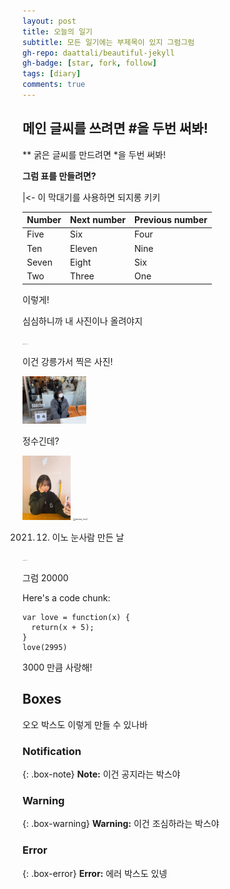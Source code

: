 ```yaml
---
layout: post
title: 오늘의 일기
subtitle: 모든 일기에는 부제목이 있지 그럼그럼
gh-repo: daattali/beautiful-jekyll
gh-badge: [star, fork, follow]
tags: [diary]
comments: true
---
```



## 메인 글씨를 쓰려면 #을 두번 써봐!
** 굵은 글씨를 만드려면 *을 두번 써봐!

**그럼 표를 만들려면?**

|<- 이 막대기를 사용하면 되지롱 키키

| Number | Next number | Previous number |
| :----- | :---------- | :-------------- |
| Five   | Six         | Four            |
| Ten    | Eleven      | Nine            |
| Seven  | Eight       | Six             |
| Two    | Three       | One             |

이렇게!

심심하니까 내 사진이나 올려야지

<img src="../../../yewonling-github-blog/images/IMG_4912%202.png" alt="IMG_4912 2" style="zoom:10%;" />

이건 강릉가서 찍은 사진!

<img src="../images/2022-02-16-second/IMG_3978.JPG" alt="IMG_3978" style="zoom:10%;" />

정수긴데?

<img src="../images/2022-02-16-second/IMG_0362.JPG" alt="IMG_0362" style="zoom:10%;" />



<img src="/Users/gim-yewon/Downloads/winter_ino2.JPG" alt="winter_ino2" style="zoom:25%;" />

2021. 12. 이노 눈사람 만든 날

<img src="/Users/gim-yewon/Downloads/winter_ino.jpg" alt="winter_ino" style="zoom:9%;" />



그럼 20000



Here's a code chunk:

~~~
var love = function(x) {
  return(x + 5);
}
love(2995)
~~~

3000 만큼 사랑해!



## Boxes
오오 박스도 이렇게 만들 수 있나바

### Notification

{: .box-note}
**Note:** 이건 공지라는 박스야

### Warning

{: .box-warning}
**Warning:** 이건 조심하라는 박스야

### Error

{: .box-error}
**Error:** 에러 박스도 있넹